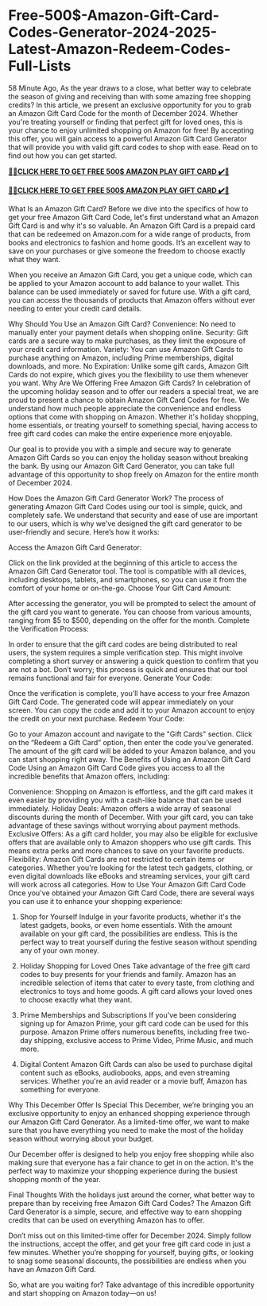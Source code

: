 # Free-500$-Amazon-Gift-Card-Codes-Generator-2024-2025-Latest-Amazon-Redeem-Codes-Full-Lists

58 Minute Ago, As the year draws to a close, what better way to celebrate the season of giving and receiving than with some amazing free shopping credits? In this article, we present an exclusive opportunity for you to grab an Amazon Gift Card Code for the month of December 2024. Whether you're treating yourself or finding that perfect gift for loved ones, this is your chance to enjoy unlimited shopping on Amazon for free! By accepting this offer, you will gain access to a powerful Amazon Gift Card Generator that will provide you with valid gift card codes to shop with ease. Read on to find out how you can get started.

**[🎁🎁CLICK HERE TO GET FREE 500$ AMAZON PLAY GIFT CARD ✔️🎁](https://tinyurl.com/53rzc6k4)**

**[🎁🎁CLICK HERE TO GET FREE 500$ AMAZON PLAY GIFT CARD ✔️🎁](https://tinyurl.com/53rzc6k4)**

What Is an Amazon Gift Card?
Before we dive into the specifics of how to get your free Amazon Gift Card Code, let's first understand what an Amazon Gift Card is and why it's so valuable. An Amazon Gift Card is a prepaid card that can be redeemed on Amazon.com for a wide range of products, from books and electronics to fashion and home goods. It’s an excellent way to save on your purchases or give someone the freedom to choose exactly what they want.

When you receive an Amazon Gift Card, you get a unique code, which can be applied to your Amazon account to add balance to your wallet. This balance can be used immediately or saved for future use. With a gift card, you can access the thousands of products that Amazon offers without ever needing to enter your credit card details.

Why Should You Use an Amazon Gift Card?
Convenience: No need to manually enter your payment details when shopping online.
Security: Gift cards are a secure way to make purchases, as they limit the exposure of your credit card information.
Variety: You can use Amazon Gift Cards to purchase anything on Amazon, including Prime memberships, digital downloads, and more.
No Expiration: Unlike some gift cards, Amazon Gift Cards do not expire, which gives you the flexibility to use them whenever you want.
Why Are We Offering Free Amazon Gift Cards?
In celebration of the upcoming holiday season and to offer our readers a special treat, we are proud to present a chance to obtain Amazon Gift Card Codes for free. We understand how much people appreciate the convenience and endless options that come with shopping on Amazon. Whether it's holiday shopping, home essentials, or treating yourself to something special, having access to free gift card codes can make the entire experience more enjoyable.

Our goal is to provide you with a simple and secure way to generate Amazon Gift Cards so you can enjoy the holiday season without breaking the bank. By using our Amazon Gift Card Generator, you can take full advantage of this opportunity to shop freely on Amazon for the entire month of December 2024.

How Does the Amazon Gift Card Generator Work?
The process of generating Amazon Gift Card Codes using our tool is simple, quick, and completely safe. We understand that security and ease of use are important to our users, which is why we've designed the gift card generator to be user-friendly and secure. Here’s how it works:

Access the Amazon Gift Card Generator:

Click on the link provided at the beginning of this article to access the Amazon Gift Card Generator tool.
The tool is compatible with all devices, including desktops, tablets, and smartphones, so you can use it from the comfort of your home or on-the-go.
Choose Your Gift Card Amount:

After accessing the generator, you will be prompted to select the amount of the gift card you want to generate.
You can choose from various amounts, ranging from $5 to $500, depending on the offer for the month.
Complete the Verification Process:

In order to ensure that the gift card codes are being distributed to real users, the system requires a simple verification step.
This might involve completing a short survey or answering a quick question to confirm that you are not a bot. Don’t worry; this process is quick and ensures that our tool remains functional and fair for everyone.
Generate Your Code:

Once the verification is complete, you’ll have access to your free Amazon Gift Card Code.
The generated code will appear immediately on your screen. You can copy the code and add it to your Amazon account to enjoy the credit on your next purchase.
Redeem Your Code:

Go to your Amazon account and navigate to the "Gift Cards" section.
Click on the “Redeem a Gift Card” option, then enter the code you’ve generated.
The amount of the gift card will be added to your Amazon balance, and you can start shopping right away.
The Benefits of Using an Amazon Gift Card Code
Using an Amazon Gift Card Code gives you access to all the incredible benefits that Amazon offers, including:

Convenience: Shopping on Amazon is effortless, and the gift card makes it even easier by providing you with a cash-like balance that can be used immediately.
Holiday Deals: Amazon offers a wide array of seasonal discounts during the month of December. With your gift card, you can take advantage of these savings without worrying about payment methods.
Exclusive Offers: As a gift card holder, you may also be eligible for exclusive offers that are available only to Amazon shoppers who use gift cards. This means extra perks and more chances to save on your favorite products.
Flexibility: Amazon Gift Cards are not restricted to certain items or categories. Whether you're looking for the latest tech gadgets, clothing, or even digital downloads like eBooks and streaming services, your gift card will work across all categories.
How to Use Your Amazon Gift Card Code
Once you've obtained your Amazon Gift Card Code, there are several ways you can use it to enhance your shopping experience:

1. Shop for Yourself
Indulge in your favorite products, whether it's the latest gadgets, books, or even home essentials. With the amount available on your gift card, the possibilities are endless. This is the perfect way to treat yourself during the festive season without spending any of your own money.

2. Holiday Shopping for Loved Ones
Take advantage of the free gift card codes to buy presents for your friends and family. Amazon has an incredible selection of items that cater to every taste, from clothing and electronics to toys and home goods. A gift card allows your loved ones to choose exactly what they want.

3. Prime Memberships and Subscriptions
If you’ve been considering signing up for Amazon Prime, your gift card code can be used for this purpose. Amazon Prime offers numerous benefits, including free two-day shipping, exclusive access to Prime Video, Prime Music, and much more.

4. Digital Content
Amazon Gift Cards can also be used to purchase digital content such as eBooks, audiobooks, apps, and even streaming services. Whether you're an avid reader or a movie buff, Amazon has something for everyone.

Why This December Offer Is Special
This December, we’re bringing you an exclusive opportunity to enjoy an enhanced shopping experience through our Amazon Gift Card Generator. As a limited-time offer, we want to make sure that you have everything you need to make the most of the holiday season without worrying about your budget.

Our December offer is designed to help you enjoy free shopping while also making sure that everyone has a fair chance to get in on the action. It's the perfect way to maximize your shopping experience during the busiest shopping month of the year.

Final Thoughts
With the holidays just around the corner, what better way to prepare than by receiving free Amazon Gift Card Codes? The Amazon Gift Card Generator is a simple, secure, and effective way to earn shopping credits that can be used on everything Amazon has to offer.

Don’t miss out on this limited-time offer for December 2024. Simply follow the instructions, accept the offer, and get your free gift card code in just a few minutes. Whether you’re shopping for yourself, buying gifts, or looking to snag some seasonal discounts, the possibilities are endless when you have an Amazon Gift Card.

So, what are you waiting for? Take advantage of this incredible opportunity and start shopping on Amazon today—on us!

